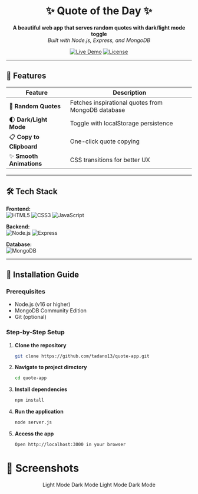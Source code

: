 <div align="center">

# ✨ Quote of the Day ✨

**A beautiful web app that serves random quotes with dark/light mode toggle**  
*Built with Node.js, Express, and MongoDB*

[![Live Demo](https://img.shields.io/badge/DEMO-🚀_Try_It-4a148c?style=for-the-badge&logo=vercel)](https://your-demo-link.com)
[![License](https://img.shields.io/badge/LICENSE-📜_MIT-6a1b9a?style=for-the-badge)](LICENSE)

</div>

---

## 🌟 Features
| Feature | Description |
|---------|-------------|
| 🎲 **Random Quotes** | Fetches inspirational quotes from MongoDB database |
| 🌓 **Dark/Light Mode** | Toggle with localStorage persistence |
| 📋 **Copy to Clipboard** | One-click quote copying |
| ✨ **Smooth Animations** | CSS transitions for better UX |

---

## 🛠 Tech Stack
**Frontend:**  
![HTML5](https://img.shields.io/badge/HTML5-E34F26?style=flat&logo=html5&logoColor=white)
![CSS3](https://img.shields.io/badge/CSS3-1572B6?style=flat&logo=css3&logoColor=white)
![JavaScript](https://img.shields.io/badge/JavaScript-F7DF1E?style=flat&logo=javascript&logoColor=black)

**Backend:**  
![Node.js](https://img.shields.io/badge/Node.js-339933?style=flat&logo=nodedotjs&logoColor=white)
![Express](https://img.shields.io/badge/Express-000000?style=flat&logo=express&logoColor=white)

**Database:**  
![MongoDB](https://img.shields.io/badge/MongoDB-47A248?style=flat&logo=mongodb&logoColor=white)

---

## 🚀 Installation Guide

### Prerequisites
- Node.js (v16 or higher)
- MongoDB Community Edition
- Git (optional)

### Step-by-Step Setup

1. **Clone the repository**
   ```bash
   git clone https://github.com/tadano13/quote-app.git
   ```
2. **Navigate to project directory**
   ```bash
   cd quote-app
   ```
3. **Install dependencies**
   ```bash
   npm install
   ```
4. **Run the application**
   ```bash
   node server.js
   ```
5. **Access the app**
   ```bash
   Open http://localhost:3000 in your browser
   ```
# 📸 Screenshots
<div align="center">
Light Mode	Dark Mode
Light Mode	Dark Mode
</div>

